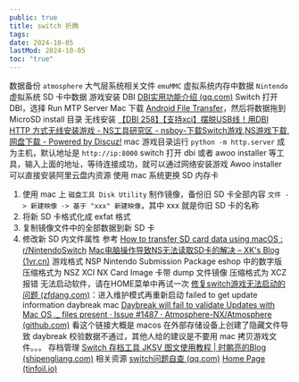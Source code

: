 ```yaml
---
public: true
title: switch 折腾
tags:
date: 2024-10-05
lastMod: 2024-10-05
toc: "true"
---
```


数据备份
`atmosphere` 大气层系统相关文件
`emuMMC` 虚拟系统内存中数据
`Nintendo` 虚拟系统 SD 卡中数据
游戏安装
DBI [DBI实用功能介绍 (qq.com)](https://docs.qq.com/doc/DVW9SVnBGb2R5emdB?u=c3365b5d53db4c069396ff8bab44d960)
Switch 打开 DBI，选择 Run MTP Server
Mac 下载 [Android File Transfer](https://www.android.com/filetransfer/)，然后将数据拖到 MicroSD install 目录
无线安装 [【DBI 258】【支持xci】摆脱USB线！用DBI HTTP 方式无线安装游戏 - NS工具研究区 - nsboy-下载Switch游戏,NS游戏下载,网盘下载 - Powered by Discuz!](https://www.nsboy.net/thread-13141-1-1.html)
mac 游戏目录运行 `python -m http.server` 成为主机，默认地址是 `http://ip:8000`
switch 打开 dbi 或者 awoo installer 等工具，输入上面的地址，等待连接成功，就可以通过网络安装游戏
Awoo installer
可以直接安装阿里云盘内资源
使用 mac 系统更换 SD 内存卡
1. 使用 mac 上 `磁盘工具 Disk Utility` 制作镜像，备份旧 SD 卡全部内容
`文件 -> 新建映像 -> 基于 "xxx" 新建映像`，其中 xxx 就是你旧 SD 卡的名称
2. 将新 SD 卡格式化成 exfat 格式
3. 复制镜像文件中的全部数据到新 SD 卡
4. 修改新 SD 内文件属性
参考
[How to transfer SD card data using macOS : r/NintendoSwitch](https://www.reddit.com/r/NintendoSwitch/comments/emjvdf/how_to_transfer_sd_card_data_using_macos/)
[Mac电脑操作导致NS无法读取SD卡的解决 – XK's Blog (1vr.cn)](https://1vr.cn/?p=2721)
游戏格式
NSP
Nintendo Submission Package
eshop 中的数字版
压缩格式为 NSZ
XCI
NX Card Image
卡带 dump 文件镜像
压缩格式为 XCZ
报错
无法启动软件，请在HOME菜单中再试一次
[修复switch游戏无法启动的问题 (zfdang.com)](https://blog.zfdang.com/2022/02/switch-fix-unable-to-start-software-issue/)：进入维护模式再重新启动
failed to get update information daybreak mac
[Daybreak will fail to validate Updates with Mac OS ._ files present · Issue #1487 · Atmosphere-NX/Atmosphere (github.com)](https://github.com/Atmosphere-NX/Atmosphere/issues/1487) 看这个链接大概是 macos 在外部存储设备上创建了隐藏文件导致 daybreak 校验数据不通过，其他人给的建议是不要用 mac 拷贝游戏文件。。。
存档管理
[Switch 存档工具 JKSV 图文使用教程 | 时鹏亮的Blog (shipengliang.com)](https://shipengliang.com/games/switch-%e5%ad%98%e6%a1%a3%e5%b7%a5%e5%85%b7-jksv-%e5%9b%be%e6%96%87%e4%bd%bf%e7%94%a8%e6%95%99%e7%a8%8b.html)
相关资源
[switch问题自查 (qq.com)](https://docs.qq.com/doc/DVVFMWXRLQ096RXVG?&u=c3365b5d53db4c069396ff8bab44d960)
[Home Page (tinfoil.io)](https://tinfoil.io/)
